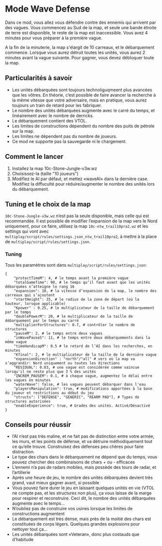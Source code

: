 # Mode Wave Defense
Dans ce mod, vous allez vous défendre contre des ennemis qui arrivent par des vagues. Vous commencez au Sud de la map, et seule une bande étroite de terre est disponible, le reste de la map est inaccessible. Vous avez 4 minutes pour vous préparer à la première vague.

A la fin de la minuterie, la map s'élargit de 10 carreaux, et le débarquement commence. Lorsque vous aurez détruit toutes les unités, vous aurez 2 minutes avant la vague suivante.
Pour gagner, vous devez débloquer toute la map.

## Particularités à savoir
- Les unités débarquées sont toujours technoliguqmeent plus avancées que les vôtres. En théorie, c’est possible
de faire avancer la recherche à la même vitesse que votre adversaire, mais en pratique, vous aurez toujours un train de retard pour les fabriquer.
- Le nombre des unités débarquées augmente avec le carré du temps, et linéairement avec le nombre de derricks.
- Le débarquement contient des VTOL.
- Les limites de constructions dépendent du nombre des puits de pétrole sur la map.
- Les limites ne dépendent pas du nombre de joueurs.
- Ce mod ne supporte pas la sauvegarde ni le chargement.

## Comment le lancer
1. Installez la map 10c-Stone-Jungle-v3w.wz
2. Choisissez-la (taille "10 joueurs")
3. Modifiez le AI par défaut, et mettez «waveAI» dans la dernière case. Modifiez la diffuculté pour réduire/augmenter le nombre des unités lors du débarquement.

## Tuning et le choix de la map
`10c-Stone-Jungle-v3w.wz` n’est pas la seule disponible, mais celle qui est recommandée. Il est possible de modifier l’expansion de la map vers le Nord uniquement, pour ce faire, utilisez la map `10c-ntw_trail10pro2.wz` et les settings qui vont avec `multiplay/script/rules/settings.json_ntw_trail10pro2`, à mettre à la place de `multiplay/script/rules/settings.json`.

### Tuning

Tous les paramètres sont dans `multiplay/script/rules/settings.json`:

```text
{
	"protectTimeM": 4, # le temps avant la première vague
	"totalGameTime": 90, # le temps qu’il faut avant que les unités débarquées n’atteigne le rang 16
	"expansion": 10, # la vitesse d’expansion de la map, le nombre des carreaux qui s’ajoutent
	"startHeight": 35, # le radius de la zone de départ (où la hauteur, lorsque applicable)
	"Kpower" : 0.25, # le multiplicateur de la taille de débarquement par le temps
	"doublePowerM": 20, # le multiplicateur de la taille de débarquement par le temps au carré
	"multiplierForStructures": 0.7, # contrôler le nombre de structures
	"pauseM": 2, # le temps entre deux vagues
	"inWavePauseS": 11, # le temps entre deux débarquements dans la même vague
	"timeHandicapM": 0.5 # le retard de l’AI dans les recherches, en minutes
	"Kfinal": 2, # le multiplicateur de la taille de la dernière vague
	"expansionDirection" : "north"/"all" # vers où la map va s’aggrandir: Nord uniquement ou toutes les directions
	"RESIDUAL": 0.03, # une vague est considérée comme vaincue lorsqu'il ne reste plus que 3 % des unités
	"INCREM_PAUSEM": 0.1, # à chaque vague, augmentez le délai entre les vagues en minutes
	"waterWave": false, # les vagues peuvent débarquer dans l'eau
	"playersManipulation": true, # modifications apportées à la base du joueur et restrictions au début du jeu
	"structs": ["DEFENSE", "GENERIC", "REARM PAD"], # Types de structures autorisées
	"enableExperience": true, # Grades des unités. Activé/Désactivé
}
```



## Conseils pour réussir
- l’AI n’est pas très maline, et ne fait pas de distinction entre votre armée, les murs, et les points de défense, et va détruire méthodiquement tout ce qu’elle trouve. Construisez des défenses peu chères pour faire distraction.
- Le type des chars dans le débarquement ne dépend que du temps, vous pouvez chercher des combinaisons de chars + ou - efficaces
- L’ennemi n’a pas de radars mobiles, mais possède des tours de radar, et l’artillerie
- Après une heure de jeu, le nombre des unités débarquées devient très grand, vaut mieux gagner avant, si possible
- Vous pouvez faire durer le jeu en laissant quelques unités en vie (VTOL ne compte pas, et les structures non plus), ça vous laisse de la marge pour respirer et reconstruire. Ceci dit, le nombre des unités débarquées augmente avec le temps...
- N’oubliez pas de construire vos usines lorsque les limites de constructions augmentent
- Le débarquement est très dense, mais près de la moitié des chars est constituées de corps légers. Quelques grandes explosions pour nettoyer tout ça...
- Les unités débarquées sont «Veteran», donc plus costauds que d’habitude
